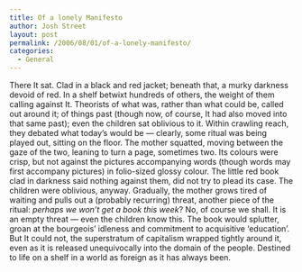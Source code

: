 ```yaml
---
title: Of a lonely Manifesto
author: Josh Street
layout: post
permalink: /2006/08/01/of-a-lonely-manifesto/
categories:
  - General
---
```

There It sat. Clad in a black and red jacket; beneath that, a murky darkness devoid of red. In a shelf betwixt hundreds of others, the weight of them calling against It. Theorists of what was, rather than what could be, called out around it; of things past (though now, of course, It had also moved into that same past); even the children sat oblivious to it. Within crawling reach, they debated what today&#8217;s would be &#8212; clearly, some ritual was being played out, sitting on the floor. The mother squatted, moving between the gaze of the two, leaning to turn a page, sometimes two. Its colours were crisp, but not against the pictures accompanying words (though words may first accompany pictures) in folio-sized glossy colour. The little red book clad in darkness said nothing against them, did not try to plead its case. The children were oblivious, anyway. Gradually, the mother grows tired of waiting and pulls out a (probably recurring) threat, another piece of the ritual: *perhaps we won&#8217;t get a book this week*? No, of course we shall. It is an empty threat &#8212; even the children know this. The book would splutter, groan at the bourgeois&#8217; idleness and commitment to acquisitive &#8216;education&#8217;. But It could not, the superstratum of capitalism wrapped tightly around it, even as it is released unequivocally into the domain of the people. Destined to life on a shelf in a world as foreign as it has always been.